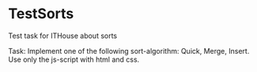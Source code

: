 # TestSorts
Test task for ITHouse about sorts

Task: Implement one of the following sort-algorithm: Quick, Merge, Insert. Use only the js-script with html and css.
